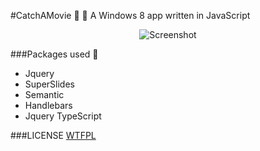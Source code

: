 #CatchAMovie :movie_camera: :mega:
                                    A Windows 8 app written in JavaScript
<p align="center">
  <img src="https://github.com/rgbm21/CatchAMovie/blob/master/Screenshots/Scrn1.PNG" alt="Screenshot"/>
</p>

###Packages used :wrench:
* Jquery
* SuperSlides
* Semantic
* Handlebars
* Jquery TypeScript

###LICENSE
[WTFPL](https://github.com/rgbm21/CatchAMovie/blob/master/LICENSE)
